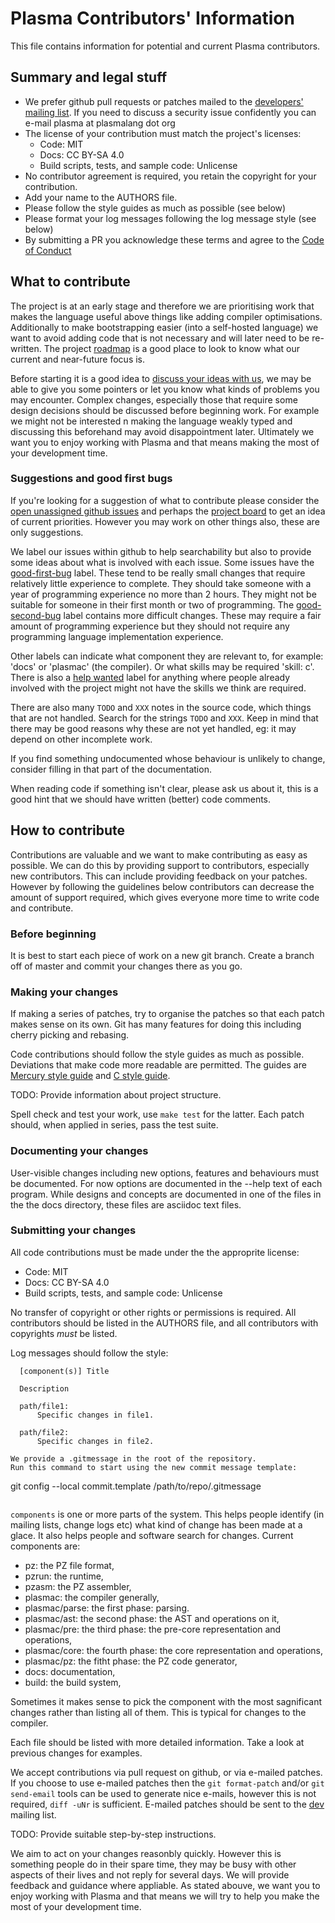 
# Plasma Contributors' Information

This file contains information for potential and current Plasma
contributors.

## Summary and legal stuff

* We prefer github pull requests or patches mailed to the
  [developers' mailing list](https://plasmalang.org/lists/listinfo/dev).
  If you need to discuss a security issue confidently you can e-mail
  plasma at plasmalang dot org
* The license of your contribution must match the project's licenses:
  * Code: MIT
  * Docs: CC BY-SA 4.0
  * Build scripts, tests, and sample code: Unlicense
* No contributor agreement is required, you retain the copyright for your
  contribution.
* Add your name to the AUTHORS file.
* Please follow the style guides as much as possible (see below)
* Please format your log messages following the log message style (see
  below)
* By submitting a PR you acknowledge these terms and agree to the
  [Code of Conduct](CODE_OF_CONDUCT.md)

## What to contribute

The project is at an early stage and therefore we are prioritising work that
makes the language useful above things like adding compiler optimisations.
Additionally to make bootstrapping easier (into a self-hosted language) we
want to avoid adding code that is not necessary and will later need to be
re-written.  The project [roadmap](https://plasmalang.org/roadmap.html)
is a good place to look to know what our current and near-future focus is.

Before starting it is a good idea to
[discuss your ideas with us](https://plasmalang.org/lists/listinfo/dev),
we may be able to give you some pointers or let you know what kinds of
problems you may encounter.  Complex changes, especially those that require
some design decisions should be discussed before beginning work.  For
example we might not be interested n making the language weakly typed and
discussing this beforehand may avoid disappointment later.  Ultimately we
want you to enjoy working with Plasma and that means making the most of your
development time.

### Suggestions and good first bugs

If you're looking for a suggestion of what to contribute
please consider the
[open unassigned github
issues](https://github.com/PlasmaLang/plasma/issues?q=is%3Aopen+is%3Aissue+no%3Aassignee)
and perhaps the
[project board](https://github.com/orgs/PlasmaLang/projects/1) to get an
idea of current priorities.
However you may work on other things also, these are only suggestions.

We label our issues within github to help searchability but also to provide
some ideas about what is involved with each issue.
Some issues have the
[good-first-bug](https://github.com/PlasmaLang/plasma/issues?q=is%3Aopen+is%3Aissue+no%3Aassignee+label%3Agood-first-bug) label.
These tend to be really small changes that require relatively little
experience to complete.
They should take someone with a year of programming experience no more than
2 hours.
They might not be suitable for someone in their first month or two of
programming.
The
[good-second-bug](https://github.com/PlasmaLang/plasma/issues?utf8=%E2%9C%93&q=is%3Aopen+is%3Aissue+no%3Aassignee+label%3Agood-second-bug+)
label contains more difficult changes.
These may require a fair amount of programming experience but they should
not require any programming language implementation experience.

Other labels can indicate what component they are relevant to, for example:
'docs' or 'plasmac' (the compiler).  Or what skills may be required 'skill:
c'.  There is also a
[help wanted](https://github.com/PlasmaLang/plasma/labels/help%20wanted)
label for anything where people already involved with the project might not
have the skills we think are required.

There are also many `TODO` and `XXX` notes in the source code, which things
that are not handled.  Search for the strings `TODO` and `XXX`.  Keep in
mind that there may be good reasons why these are not yet handled, eg: it
may depend on other incomplete work.

If you find something undocumented whose behaviour is unlikely to change,
consider filling in that part of the documentation.

When reading code if something isn't clear, please ask us about it,
this is a good hint that we should have written (better) code comments.

## How to contribute

Contributions are valuable and we want to make contributing as easy as
possible.  We can do this by providing support to contributors, especially
new contributors.  This can include providing feedback on your patches.
However by following the guidelines below contributors can decrease the
amount of support required, which gives everyone more time to write code and
contribute.

### Before beginning

It is best to start each piece of work on a new git branch.  Create a branch
off of master and commit your changes there as you go.

### Making your changes

If making a series of patches, try to organise the patches so that each
patch makes sense on its own.  Git has many features for doing this
including cherry picking and rebasing.

Code contributions should follow the style guides as much as possible.
Deviations that make code more readable are permitted.
The guides are
[Mercury style guide](https://plasmalang.org/docs/Mercury_style.html) and
[C style guide](https://plasmalang.org/docs/C_style.html).

TODO: Provide information about project structure.

Spell check and test your work, use ```make test``` for the latter.  Each patch
should, when applied in series, pass the test suite.

### Documenting your changes

User-visible changes including new options, features and behaviours must be
documented.  For now options are documented in the --help text of each
program.  While designs and concepts are documented in one of the files in
the the docs directory, these files are asciidoc text files.

### Submitting your changes

All code contributions must be made under the the approprite license:

* Code: MIT
* Docs: CC BY-SA 4.0
* Build scripts, tests, and sample code: Unlicense

No transfer of copyright or other rights or permissions is required.  All
contributors should be listed in the AUTHORS file, and all contributors with
copyrights _must_ be listed.

Log messages should follow the style:
```
  [component(s)] Title

  Description

  path/file1:
      Specific changes in file1.

  path/file2:
      Specific changes in file2.

We provide a .gitmessage in the root of the repository.
Run this command to start using the new commit message template:

```
git config --local commit.template /path/to/repo/.gitmessage
```

```
```components``` is one or more parts of the system.  This helps people
identify (in mailing lists, change logs etc) what kind of change has been
made at a glace.  It also helps people and software search for changes.
Current components are:

* pz: the PZ file format,
* pzrun: the runtime,
* pzasm: the PZ assembler,
* plasmac: the compiler generally,
* plasmac/parse: the first phase: parsing.
* plasmac/ast: the second phase: the AST and operations on it,
* plasmac/pre: the third phase: the pre-core representation and operations,
* plasmac/core: the fourth phase: the core representation and operations,
* plasmac/pz: the fitht phase: the PZ code generator,
* docs: documentation,
* build: the build system,

Sometimes it makes sense to pick the component with the most sagnificant
changes rather than listing all of them.  This is typical for changes to the
compiler.

Each file should be listed with more detailed information.  Take a look at
previous changes for examples.

We accept contributions via pull request on github, or via e-mailed patches.
If you choose to use e-mailed patches then the ```git format-patch``` and/or
```git send-email``` tools can be used to generate nice e-mails, however
this is not required, ```diff -uNr``` is sufficient.
E-mailed patches should be sent to the
[dev](https://www.plasmalang.org/lists/listinfo/dev) mailing list.

TODO: Provide suitable step-by-step instructions.

We aim to act on your changes reasonbly quickly.  However this is something
people do in their spare time, they may be busy with other aspects of their
lives and not reply for several days.  We will provide feedback and guidance
where appliable.  As stated abouve, we want you to enjoy working with Plasma
and that means we will try to help you make the most of your development
time.
